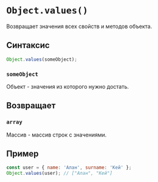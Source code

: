 # `Object.values()`

Возвращает значения всех свойств и методов объекта.

## Синтаксис

```js
Object.values(someObject);
```

### `someObject`

Объект - значения из которого нужно достать.

## Возвращает

### `array`

Массив - массив строк с значениями.

## Пример

```js
const user = { name: 'Алан', surname: 'Кей' };
Object.values(user); // ["Алан", "Кей"]
```
